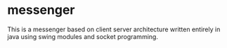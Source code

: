 # messenger
This is a messenger based on client server architecture written entirely in java using swing modules and socket programming.
